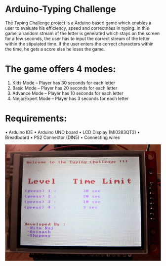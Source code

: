 Arduino-Typing Challenge
========================
The Typing Challenge project is a Arduino based game which enables a user to evaluate his efficiency, speed and correctness in typing. In this game, a random stream of the letter is generated which stays on the screen for a few seconds, the user has to input the correct stream of the letter within the stipulated time. If the user enters the correct characters within the time, he gets a score else he loses the game.

The game offers 4 modes:
======================= 
1. Kids Mode – Player has 30 seconds for each letter
2. Basic Mode – Player has 20 seconds for each letter
3. Advance Mode – Player has 10 seconds for each letter
4. Ninja/Expert Mode – Player has 3 seconds for each letter

Requirements: 
=============
• Arduino IDE
•	Arduino UNO board
•	LCD Display (MI0283QT2)
•	Breadboard
•	PS2 Connector (DIN5)
•	Connecting wires


![alt text](https://raw.githubusercontent.com/raj-ritu/Typing-challenge/master/TypingChallengeArduino-HomeScreen.png)
